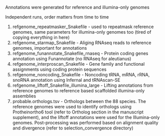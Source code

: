 Annotations were generated for reference and illumina-only genomes

Independent runs, order matters from time to time
1) refgenome_repeatmasker_Snakefile - used to repeatmask reference genomes, same parameters for illumina-only genomes too (tired of copying everything in here)
2) refgenome_starmap_Snakefile - Aliging RNAseq reads to reference genomes, important for annotations 
3) refgenome_funannotate_Snakefile_rnaseq - Protein coding genes annotation using Funannotate (no RNAseq for aleutianus) 
4) refgenome_interproscan_Snakefile - Gene family and functional assignments using coding protein sequences
5) refgenome_noncoding_Snakefile - Noncoding tRNA, mRNA, rRNA, snoRNA annotation using Infernal and tRNAscan-SE
6) refgenome_liftoff_Snakefile_illumina_large -  Lifting annotations from reference genomes to reference based scaffolded illumina-only assemblies 
7) probable.orthologs.tsv - Orthologs between the 88 species. The reference genomes were used to identify orthologs using Protheinortho6 tool (refer to Ortholog section in the manuscript supplement), and the liftoff annotations were used for the Illumina-only genomes. Post-processing was performed based on alignment quality and divergence (refer to selection_convergence directory)

